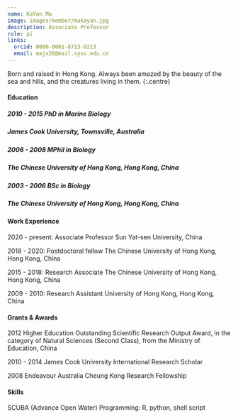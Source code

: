 ```yaml
---
name: KaYan Ma
image: images/member/makayan.jpg
description: Associate Professor
role: pi
links:
  orcid: 0000-0001-8713-9213
  email: majx26@mail.sysu.edu.cn
---
```


Born and raised in Hong Kong. Always been amazed by the beauty of the sea and hills, and the creatures living in them.
{:.centre}
<br>

#### Education
##### 2010 - 2015 PhD in Marine Biology
##### James Cook University, Townsville, Australia

##### 2006 - 2008 MPhil in Biology
##### The Chinese University of Hong Kong, Hong Kong, China

##### 2003 - 2006 BSc in Biology
##### The Chinese University of Hong Kong, Hong Kong, China

#### Work Experience
2020 - present: Associate Professor
Sun Yat-sen University, China

2018 - 2020: Postdoctoral fellow
The Chinese University of Hong Kong, Hong Kong, China

2015 - 2018: Research Associate 
The Chinese University of Hong Kong, Hong Kong, China

2009 - 2010: Research Assistant
University of Hong Kong, Hong Kong, China

#### Grants & Awards
2012
Higher Education Outstanding Scientific Research Output Award, in the category of Natural Sciences (Second Class), from the Ministry of Education, China

2010 - 2014
James Cook University International Research Scholar
 
2008
Endeavour Australia Cheung Kong Research Fellowship

#### Skills
SCUBA (Advance Open Water)
Programming: R, python, shell script
